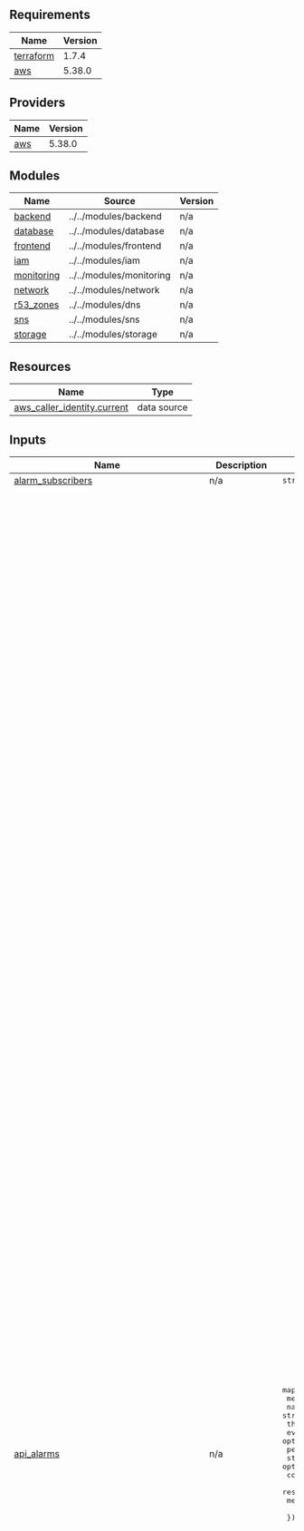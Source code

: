 ## Requirements

| Name | Version |
|------|---------|
| <a name="requirement_terraform"></a> [terraform](#requirement\_terraform) | 1.7.4 |
| <a name="requirement_aws"></a> [aws](#requirement\_aws) | 5.38.0 |

## Providers

| Name | Version |
|------|---------|
| <a name="provider_aws"></a> [aws](#provider\_aws) | 5.38.0 |

## Modules

| Name | Source | Version |
|------|--------|---------|
| <a name="module_backend"></a> [backend](#module\_backend) | ../../modules/backend | n/a |
| <a name="module_database"></a> [database](#module\_database) | ../../modules/database | n/a |
| <a name="module_frontend"></a> [frontend](#module\_frontend) | ../../modules/frontend | n/a |
| <a name="module_iam"></a> [iam](#module\_iam) | ../../modules/iam | n/a |
| <a name="module_monitoring"></a> [monitoring](#module\_monitoring) | ../../modules/monitoring | n/a |
| <a name="module_network"></a> [network](#module\_network) | ../../modules/network | n/a |
| <a name="module_r53_zones"></a> [r53\_zones](#module\_r53\_zones) | ../../modules/dns | n/a |
| <a name="module_sns"></a> [sns](#module\_sns) | ../../modules/sns | n/a |
| <a name="module_storage"></a> [storage](#module\_storage) | ../../modules/storage | n/a |

## Resources

| Name | Type |
|------|------|
| [aws_caller_identity.current](https://registry.terraform.io/providers/hashicorp/aws/5.38.0/docs/data-sources/caller_identity) | data source |

## Inputs

| Name | Description | Type | Default | Required |
|------|-------------|------|---------|:--------:|
| <a name="input_alarm_subscribers"></a> [alarm\_subscribers](#input\_alarm\_subscribers) | n/a | `string` | `"alarm-subscribers"` | no |
| <a name="input_api_alarms"></a> [api\_alarms](#input\_api\_alarms) | n/a | <pre>map(object({<br>    metric_name         = string<br>    namespace           = string<br>    threshold           = optional(number)<br>    evaluation_periods  = optional(number)<br>    period              = optional(number)<br>    statistic           = optional(string)<br>    comparison_operator = optional(string)<br>    resource_name       = string<br>    method              = string<br><br>  }))</pre> | <pre>{<br>  "acs-5xx-error": {<br>    "comparison_operator": "GreaterThanOrEqualToThreshold",<br>    "evaluation_periods": 2,<br>    "method": "POST",<br>    "metric_name": "5XXError",<br>    "namespace": "AWS/ApiGateway",<br>    "period": 300,<br>    "resource_name": "/saml/acs",<br>    "statistic": "Sum",<br>    "threshold": 1<br>  },<br>  "acs-latency-alarm": {<br>    "comparison_operator": "GreaterThanOrEqualToThreshold",<br>    "evaluation_periods": 2,<br>    "method": "POST",<br>    "metric_name": "Latency",<br>    "namespace": "AWS/ApiGateway",<br>    "period": 300,<br>    "resource_name": "/saml/acs",<br>    "statistic": "Average",<br>    "threshold": 1000<br>  },<br>  "assertion-5xx-error": {<br>    "comparison_operator": "GreaterThanOrEqualToThreshold",<br>    "evaluation_periods": 2,<br>    "method": "GET",<br>    "metric_name": "5XXError",<br>    "namespace": "AWS/ApiGateway",<br>    "period": 300,<br>    "resource_name": "/saml/assertion",<br>    "statistic": "Sum",<br>    "threshold": 1<br>  },<br>  "assertion-latency-alarm": {<br>    "comparison_operator": "GreaterThanOrEqualToThreshold",<br>    "evaluation_periods": 2,<br>    "method": "GET",<br>    "metric_name": "Latency",<br>    "namespace": "AWS/ApiGateway",<br>    "period": 300,<br>    "resource_name": "/saml/assertion",<br>    "statistic": "Average",<br>    "threshold": 1000<br>  },<br>  "login-5xx-error": {<br>    "comparison_operator": "GreaterThanOrEqualToThreshold",<br>    "evaluation_periods": 2,<br>    "method": "GET",<br>    "metric_name": "5XXError",<br>    "namespace": "AWS/ApiGateway",<br>    "period": 300,<br>    "resource_name": "/login",<br>    "statistic": "Sum",<br>    "threshold": 1<br>  },<br>  "login-latency-alarm": {<br>    "comparison_operator": "GreaterThanOrEqualToThreshold",<br>    "evaluation_periods": 2,<br>    "method": "GET",<br>    "metric_name": "Latency",<br>    "namespace": "AWS/ApiGateway",<br>    "period": 300,<br>    "resource_name": "/login",<br>    "statistic": "Average",<br>    "threshold": 1000<br>  },<br>  "oidc-authorize-5xx-error": {<br>    "comparison_operator": "GreaterThanOrEqualToThreshold",<br>    "evaluation_periods": 2,<br>    "method": "GET",<br>    "metric_name": "5XXError",<br>    "namespace": "AWS/ApiGateway",<br>    "period": 300,<br>    "resource_name": "/oidc/authorize",<br>    "statistic": "Sum",<br>    "threshold": 1<br>  },<br>  "oidc-authorize-latency-alarm": {<br>    "comparison_operator": "GreaterThanOrEqualToThreshold",<br>    "evaluation_periods": 2,<br>    "method": "GET",<br>    "metric_name": "Latency",<br>    "namespace": "AWS/ApiGateway",<br>    "period": 300,<br>    "resource_name": "/oidc/authorize",<br>    "statistic": "Average",<br>    "threshold": 1000<br>  },<br>  "oidc-keys-5xx-error": {<br>    "comparison_operator": "GreaterThanOrEqualToThreshold",<br>    "evaluation_periods": 2,<br>    "method": "GET",<br>    "metric_name": "5XXError",<br>    "namespace": "AWS/ApiGateway",<br>    "period": 300,<br>    "resource_name": "/oidc/keys",<br>    "statistic": "Sum",<br>    "threshold": 1<br>  },<br>  "oidc-keys-latency-alarm": {<br>    "comparison_operator": "GreaterThanOrEqualToThreshold",<br>    "evaluation_periods": 2,<br>    "method": "GET",<br>    "metric_name": "Latency",<br>    "namespace": "AWS/ApiGateway",<br>    "period": 300,<br>    "resource_name": "/oidc/keys",<br>    "statistic": "Average",<br>    "threshold": 1000<br>  },<br>  "oidc-register-5xx-error": {<br>    "comparison_operator": "GreaterThanOrEqualToThreshold",<br>    "evaluation_periods": 2,<br>    "method": "POST",<br>    "metric_name": "5XXError",<br>    "namespace": "AWS/ApiGateway",<br>    "period": 300,<br>    "resource_name": "/oidc/register",<br>    "statistic": "Sum",<br>    "threshold": 1<br>  },<br>  "oidc-register-latency-alarm": {<br>    "comparison_operator": "GreaterThanOrEqualToThreshold",<br>    "evaluation_periods": 2,<br>    "method": "POST",<br>    "metric_name": "Latency",<br>    "namespace": "AWS/ApiGateway",<br>    "period": 300,<br>    "resource_name": "/oidc/register",<br>    "statistic": "Average",<br>    "threshold": 1000<br>  },<br>  "oidc-token-5xx-error": {<br>    "comparison_operator": "GreaterThanOrEqualToThreshold",<br>    "evaluation_periods": 2,<br>    "method": "POST",<br>    "metric_name": "5XXError",<br>    "namespace": "AWS/ApiGateway",<br>    "period": 300,<br>    "resource_name": "/oidc/token",<br>    "statistic": "Sum",<br>    "threshold": 1<br>  },<br>  "oidc-token-latency-alarm": {<br>    "comparison_operator": "GreaterThanOrEqualToThreshold",<br>    "evaluation_periods": 2,<br>    "method": "POST",<br>    "metric_name": "Latency",<br>    "namespace": "AWS/ApiGateway",<br>    "period": 300,<br>    "resource_name": "/oidc/token",<br>    "statistic": "Average",<br>    "threshold": 1000<br>  }<br>}</pre> | no |
| <a name="input_api_cache_cluster_enabled"></a> [api\_cache\_cluster\_enabled](#input\_api\_cache\_cluster\_enabled) | Enable cache cluster is enabled for the stage. | `bool` | `true` | no |
| <a name="input_api_cache_cluster_size"></a> [api\_cache\_cluster\_size](#input\_api\_cache\_cluster\_size) | Size of the cache cluster for the stage, if enabled. | `number` | `0.5` | no |
| <a name="input_api_method_settings"></a> [api\_method\_settings](#input\_api\_method\_settings) | List of Api Gateway method settings. | <pre>list(object({<br>    method_path                             = string<br>    metrics_enabled                         = optional(bool, false)<br>    logging_level                           = optional(string, "OFF")<br>    data_trace_enabled                      = optional(bool, false)<br>    throttling_rate_limit                   = optional(number, -1)<br>    throttling_burst_limit                  = optional(number, -1)<br>    caching_enabled                         = optional(bool, false)<br>    cache_ttl_in_seconds                    = optional(number, 0)<br>    cache_data_encrypted                    = optional(bool, false)<br>    require_authorization_for_cache_control = optional(bool, false)<br>    cache_key_parameters                    = optional(list(string), [])<br>  }))</pre> | <pre>[<br>  {<br>    "cache_ttl_in_seconds": 3600,<br>    "caching_enabled": true,<br>    "method_path": "saml/{id_type}/metadata/GET",<br>    "metrics_enabled": true<br>  },<br>  {<br>    "cache_ttl_in_seconds": 3600,<br>    "caching_enabled": true,<br>    "method_path": "static/{proxy+}/GET"<br>  },<br>  {<br>    "cache_ttl_in_seconds": 3600,<br>    "caching_enabled": true,<br>    "method_path": "assets/{proxy}/GET"<br>  },<br>  {<br>    "cache_ttl_in_seconds": 3600,<br>    "caching_enabled": true,<br>    "method_path": "login/GET"<br>  },<br>  {<br>    "cache_ttl_in_seconds": 3600,<br>    "caching_enabled": true,<br>    "method_path": "login/error/GET"<br>  },<br>  {<br>    "cache_ttl_in_seconds": 3600,<br>    "caching_enabled": true,<br>    "method_path": "idps/GET"<br>  }<br>]</pre> | no |
| <a name="input_app_name"></a> [app\_name](#input\_app\_name) | App name. | `string` | `"oneid"` | no |
| <a name="input_assertion_bucket"></a> [assertion\_bucket](#input\_assertion\_bucket) | Assertion storage configurations. | <pre>object({<br>    mfa_delete               = bool<br>    glacier_transaction_days = number<br>    expiration_days          = number<br>  })</pre> | <pre>{<br>  "expiration_days": 100,<br>  "glacier_transaction_days": 90,<br>  "mfa_delete": false<br>}</pre> | no |
| <a name="input_assertions_crawler_schedule"></a> [assertions\_crawler\_schedule](#input\_assertions\_crawler\_schedule) | A cron expression used to specify the schedule | `string` | `"cron(00 08 ? * MON *)"` | no |
| <a name="input_aws_region"></a> [aws\_region](#input\_aws\_region) | AWS region to create resources. Default Milan | `string` | `"eu-south-1"` | no |
| <a name="input_aws_region_short"></a> [aws\_region\_short](#input\_aws\_region\_short) | AWS region short format. | `string` | `"es-1"` | no |
| <a name="input_cie_entity_id"></a> [cie\_entity\_id](#input\_cie\_entity\_id) | n/a | `string` | `"https://collaudo.idserver.servizicie.interno.gov.it/idp/profile/SAML2/POST/SSO"` | no |
| <a name="input_client_registrations_table"></a> [client\_registrations\_table](#input\_client\_registrations\_table) | Client configurations table. | <pre>object({<br>    point_in_time_recovery_enabled = optional(bool, false)<br>  })</pre> | <pre>{<br>  "point_in_time_recovery_enabled": true<br>}</pre> | no |
| <a name="input_dlq_alarms"></a> [dlq\_alarms](#input\_dlq\_alarms) | n/a | <pre>object({<br>    metric_name         = string<br>    namespace           = string<br>    threshold           = optional(number)<br>    evaluation_periods  = optional(number)<br>    period              = optional(number)<br>    statistic           = optional(string)<br>    comparison_operator = optional(string)<br>    sns_topic_alarm_arn = optional(list(string))<br>  })</pre> | <pre>{<br>  "comparison_operator": "GreaterThanThreshold",<br>  "evaluation_periods": 1,<br>  "metric_name": "ApproximateNumberOfMessagesVisible",<br>  "namespace": "AWS/SQS",<br>  "period": 300,<br>  "statistic": "Sum",<br>  "threshold": 0<br>}</pre> | no |
| <a name="input_dlq_assertion_setting"></a> [dlq\_assertion\_setting](#input\_dlq\_assertion\_setting) | n/a | <pre>object({<br>    maximum_retry_attempts        = number<br>    maximum_record_age_in_seconds = number<br>  })</pre> | <pre>{<br>  "maximum_record_age_in_seconds": 259200,<br>  "maximum_retry_attempts": 3<br>}</pre> | no |
| <a name="input_dns_record_ttl"></a> [dns\_record\_ttl](#input\_dns\_record\_ttl) | Dns record ttl (in sec) | `number` | `3600` | no |
| <a name="input_ecs_alarms"></a> [ecs\_alarms](#input\_ecs\_alarms) | n/a | <pre>map(object({<br>    metric_name         = string<br>    namespace           = string<br>    threshold           = optional(number)<br>    evaluation_periods  = optional(number)<br>    period              = optional(number)<br>    statistic           = optional(string)<br>    comparison_operator = optional(string)<br>  }))</pre> | <pre>{<br>  "ecs-cpu-utilization": {<br>    "comparison_operator": "GreaterThanOrEqualToThreshold",<br>    "evaluation_periods": 1,<br>    "metric_name": "CPUUtilization",<br>    "namespace": "AWS/ECS",<br>    "period": 300,<br>    "statistic": "Average"<br>  },<br>  "ecs-memory-utilization": {<br>    "comparison_operator": "GreaterThanOrEqualToThreshold",<br>    "evaluation_periods": 1,<br>    "metric_name": "MemoryUtilization",<br>    "namespace": "AWS/ECS",<br>    "period": 300,<br>    "statistic": "Average"<br>  }<br>}</pre> | no |
| <a name="input_ecs_as_threshold"></a> [ecs\_as\_threshold](#input\_ecs\_as\_threshold) | n/a | `number` | `80` | no |
| <a name="input_ecs_enable_container_insights"></a> [ecs\_enable\_container\_insights](#input\_ecs\_enable\_container\_insights) | Enable ecs cluster container inight. | `bool` | `true` | no |
| <a name="input_ecs_oneid_core"></a> [ecs\_oneid\_core](#input\_ecs\_oneid\_core) | Oneidentity core backend configurations. | <pre>object({<br>    image_version    = string<br>    cpu              = number<br>    memory           = number<br>    container_cpu    = number<br>    container_memory = number<br>    autoscaling = object({<br>      enable        = bool<br>      desired_count = number<br>      min_capacity  = number<br>      max_capacity  = number<br>    })<br>    logs_retention_days   = number<br>    app_spid_test_enabled = optional(bool, false)<br>  })</pre> | <pre>{<br>  "app_spid_test_enabled": false,<br>  "autoscaling": {<br>    "desired_count": 3,<br>    "enable": true,<br>    "max_capacity": 6,<br>    "min_capacity": 1<br>  },<br>  "container_cpu": 512,<br>  "container_memory": 1024,<br>  "cpu": 512,<br>  "image_version": "704ff88e778fa32a82d2edc4881cdee3b37eb552",<br>  "logs_retention_days": 30,<br>  "memory": 1024<br>}</pre> | no |
| <a name="input_enable_nat_gateway"></a> [enable\_nat\_gateway](#input\_enable\_nat\_gateway) | Create nat gateway(s) | `bool` | `false` | no |
| <a name="input_env_short"></a> [env\_short](#input\_env\_short) | Environment short. | `string` | `"u"` | no |
| <a name="input_idp_metadata_table"></a> [idp\_metadata\_table](#input\_idp\_metadata\_table) | IDP Metadata configurations table. | <pre>object({<br>    point_in_time_recovery_enabled = optional(bool, false)<br>  })</pre> | <pre>{<br>  "point_in_time_recovery_enabled": false<br>}</pre> | no |
| <a name="input_is_gh_sns_arn"></a> [is\_gh\_sns\_arn](#input\_is\_gh\_sns\_arn) | n/a | `string` | `null` | no |
| <a name="input_lambda_alarms"></a> [lambda\_alarms](#input\_lambda\_alarms) | n/a | <pre>map(object({<br>    metric_name         = optional(string, "Errors")<br>    namespace           = optional(string, "AWS/Lambda")<br>    threshold           = optional(number, 1)<br>    evaluation_periods  = optional(number, 1)<br>    period              = optional(number, 300)<br>    statistic           = optional(string, "Sum")<br>    comparison_operator = optional(string, "GreaterThanOrEqualToThreshold")<br>    treat_missing_data  = optional(string, "notBreaching")<br>  }))</pre> | <pre>{<br>  "oneid-es-1-u-assertion": {},<br>  "oneid-es-1-u-client-registration": {},<br>  "oneid-es-1-u-metadata": {},<br>  "oneid-es-1-u-update-idp-metadata": {}<br>}</pre> | no |
| <a name="input_lambda_cloudwatch_logs_retention_in_days"></a> [lambda\_cloudwatch\_logs\_retention\_in\_days](#input\_lambda\_cloudwatch\_logs\_retention\_in\_days) | Cloudwatch log group retention days. | `number` | `14` | no |
| <a name="input_number_of_images_to_keep"></a> [number\_of\_images\_to\_keep](#input\_number\_of\_images\_to\_keep) | Number of images to keeps in ECR. | `number` | `5` | no |
| <a name="input_r53_dns_zone"></a> [r53\_dns\_zone](#input\_r53\_dns\_zone) | # R53 DNS zone ## | <pre>object({<br>    name    = string<br>    comment = string<br>  })</pre> | <pre>{<br>  "comment": "Oneidentity uat hosted zone.",<br>  "name": "uat.oneid.pagopa.it"<br>}</pre> | no |
| <a name="input_repository_image_tag_mutability"></a> [repository\_image\_tag\_mutability](#input\_repository\_image\_tag\_mutability) | The tag mutability setting for the repository. Must be one of: MUTABLE or IMMUTABLE. Defaults to IMMUTABLE | `string` | `"MUTABLE"` | no |
| <a name="input_rest_api_throttle_settings"></a> [rest\_api\_throttle\_settings](#input\_rest\_api\_throttle\_settings) | Rest api throttle settings. | <pre>object({<br>    burst_limit = number<br>    rate_limit  = number<br>  })</pre> | <pre>{<br>  "burst_limit": 400,<br>  "rate_limit": 200<br>}</pre> | no |
| <a name="input_sessions_table"></a> [sessions\_table](#input\_sessions\_table) | Saml responses table configurations. | <pre>object({<br>    ttl_enabled                    = bool<br>    point_in_time_recovery_enabled = bool<br>    stream_enabled                 = bool<br>    stream_view_type               = string<br>  })</pre> | <pre>{<br>  "point_in_time_recovery_enabled": false,<br>  "stream_enabled": true,<br>  "stream_view_type": "NEW_IMAGE",<br>  "ttl_enabled": true<br>}</pre> | no |
| <a name="input_single_nat_gateway"></a> [single\_nat\_gateway](#input\_single\_nat\_gateway) | Create a single nat gateway to spare money. | `bool` | `true` | no |
| <a name="input_ssm_cert_key"></a> [ssm\_cert\_key](#input\_ssm\_cert\_key) | n/a | <pre>object({<br>    cert_pem = optional(string)<br>    key_pem  = optional(string)<br>  })</pre> | <pre>{<br>  "cert_pem": "cert.pem",<br>  "key_pem": "key.pem"<br>}</pre> | no |
| <a name="input_tags"></a> [tags](#input\_tags) | n/a | `map(any)` | <pre>{<br>  "CostCenter": "tier0",<br>  "CreatedBy": "Terraform",<br>  "Environment": "Uat",<br>  "Owner": "Oneidentity",<br>  "Source": "https://github.com/pagopa/oneidentity"<br>}</pre> | no |
| <a name="input_vpc_cidr"></a> [vpc\_cidr](#input\_vpc\_cidr) | VPC address space | `string` | `"10.0.0.0/17"` | no |
| <a name="input_vpc_internal_subnets_cidr"></a> [vpc\_internal\_subnets\_cidr](#input\_vpc\_internal\_subnets\_cidr) | Internal subnets address spaces. | `list(string)` | <pre>[<br>  "10.0.32.0/20",<br>  "10.0.16.0/20",<br>  "10.0.0.0/20"<br>]</pre> | no |
| <a name="input_vpc_private_subnets_cidr"></a> [vpc\_private\_subnets\_cidr](#input\_vpc\_private\_subnets\_cidr) | Private subnets address spaces. | `list(string)` | <pre>[<br>  "10.0.80.0/20",<br>  "10.0.64.0/20",<br>  "10.0.48.0/20"<br>]</pre> | no |
| <a name="input_vpc_public_subnets_cidr"></a> [vpc\_public\_subnets\_cidr](#input\_vpc\_public\_subnets\_cidr) | Public subnets address spaces. | `list(string)` | <pre>[<br>  "10.0.120.0/21",<br>  "10.0.112.0/21",<br>  "10.0.104.0/21"<br>]</pre> | no |
| <a name="input_xray_tracing_enabled"></a> [xray\_tracing\_enabled](#input\_xray\_tracing\_enabled) | Whether active tracing with X-ray is enabled. | `bool` | `true` | no |

## Outputs

| Name | Description |
|------|-------------|
| <a name="output_acm_certificate_validation_domains"></a> [acm\_certificate\_validation\_domains](#output\_acm\_certificate\_validation\_domains) | # ACM |
| <a name="output_assertions_bucket_arn"></a> [assertions\_bucket\_arn](#output\_assertions\_bucket\_arn) | n/a |
| <a name="output_assertions_bucket_name"></a> [assertions\_bucket\_name](#output\_assertions\_bucket\_name) | Storage |
| <a name="output_assets_bucket_name"></a> [assets\_bucket\_name](#output\_assets\_bucket\_name) | n/a |
| <a name="output_deploy_assets_role"></a> [deploy\_assets\_role](#output\_deploy\_assets\_role) | n/a |
| <a name="output_dns_zone_name_servers"></a> [dns\_zone\_name\_servers](#output\_dns\_zone\_name\_servers) | # DNS ## |
| <a name="output_ecr_endpoints"></a> [ecr\_endpoints](#output\_ecr\_endpoints) | n/a |
| <a name="output_ecs_cluster_name"></a> [ecs\_cluster\_name](#output\_ecs\_cluster\_name) | # ECS ## |
| <a name="output_ecs_deploy_iam_role_arn"></a> [ecs\_deploy\_iam\_role\_arn](#output\_ecs\_deploy\_iam\_role\_arn) | n/a |
| <a name="output_rest_api_invoke_url"></a> [rest\_api\_invoke\_url](#output\_rest\_api\_invoke\_url) | n/a |
| <a name="output_table_client_registrations_name"></a> [table\_client\_registrations\_name](#output\_table\_client\_registrations\_name) | n/a |
| <a name="output_table_saml_responses_name"></a> [table\_saml\_responses\_name](#output\_table\_saml\_responses\_name) | Database |

<!-- BEGIN_TF_DOCS -->
## Requirements

| Name | Version |
|------|---------|
| <a name="requirement_terraform"></a> [terraform](#requirement\_terraform) | 1.7.4 |
| <a name="requirement_aws"></a> [aws](#requirement\_aws) | 5.74.0 |

## Providers

| Name | Version |
|------|---------|
| <a name="provider_aws"></a> [aws](#provider\_aws) | 5.74.0 |
| <a name="provider_http"></a> [http](#provider\_http) | 3.4.5 |

## Modules

| Name | Source | Version |
|------|--------|---------|
| <a name="module_backend"></a> [backend](#module\_backend) | ../../modules/backend | n/a |
| <a name="module_database"></a> [database](#module\_database) | ../../modules/database | n/a |
| <a name="module_frontend"></a> [frontend](#module\_frontend) | ../../modules/frontend | n/a |
| <a name="module_iam"></a> [iam](#module\_iam) | ../../modules/iam | n/a |
| <a name="module_monitoring"></a> [monitoring](#module\_monitoring) | ../../modules/monitoring | n/a |
| <a name="module_network"></a> [network](#module\_network) | ../../modules/network | n/a |
| <a name="module_r53_zones"></a> [r53\_zones](#module\_r53\_zones) | ../../modules/dns | n/a |
| <a name="module_sns"></a> [sns](#module\_sns) | ../../modules/sns | n/a |
| <a name="module_storage"></a> [storage](#module\_storage) | ../../modules/storage | n/a |

## Resources

| Name | Type |
|------|------|
| [aws_caller_identity.current](https://registry.terraform.io/providers/hashicorp/aws/5.74.0/docs/data-sources/caller_identity) | data source |
| [http_http.clients_api](https://registry.terraform.io/providers/hashicorp/http/latest/docs/data-sources/http) | data source |
| [http_http.idps_api](https://registry.terraform.io/providers/hashicorp/http/latest/docs/data-sources/http) | data source |

## Inputs

| Name | Description | Type | Default | Required |
|------|-------------|------|---------|:--------:|
| <a name="input_alarm_subscribers"></a> [alarm\_subscribers](#input\_alarm\_subscribers) | n/a | `string` | `"alarm-subscribers"` | no |
| <a name="input_api_alarms"></a> [api\_alarms](#input\_api\_alarms) | n/a | <pre>map(object({<br>    metric_name         = string<br>    namespace           = string<br>    threshold           = optional(number)<br>    evaluation_periods  = optional(number)<br>    period              = optional(number)<br>    statistic           = optional(string)<br>    comparison_operator = optional(string)<br>    resource_name       = string<br>    method              = string<br><br>  }))</pre> | <pre>{<br>  "acs-5xx-error": {<br>    "comparison_operator": "GreaterThanOrEqualToThreshold",<br>    "evaluation_periods": 2,<br>    "method": "POST",<br>    "metric_name": "5XXError",<br>    "namespace": "AWS/ApiGateway",<br>    "period": 300,<br>    "resource_name": "/saml/acs",<br>    "statistic": "Sum",<br>    "threshold": 1<br>  },<br>  "acs-latency-alarm": {<br>    "comparison_operator": "GreaterThanOrEqualToThreshold",<br>    "evaluation_periods": 2,<br>    "method": "POST",<br>    "metric_name": "Latency",<br>    "namespace": "AWS/ApiGateway",<br>    "period": 300,<br>    "resource_name": "/saml/acs",<br>    "statistic": "Average",<br>    "threshold": 2000<br>  },<br>  "assertion-5xx-error": {<br>    "comparison_operator": "GreaterThanOrEqualToThreshold",<br>    "evaluation_periods": 2,<br>    "method": "GET",<br>    "metric_name": "5XXError",<br>    "namespace": "AWS/ApiGateway",<br>    "period": 300,<br>    "resource_name": "/saml/assertion",<br>    "statistic": "Sum",<br>    "threshold": 1<br>  },<br>  "assertion-latency-alarm": {<br>    "comparison_operator": "GreaterThanOrEqualToThreshold",<br>    "evaluation_periods": 2,<br>    "method": "GET",<br>    "metric_name": "Latency",<br>    "namespace": "AWS/ApiGateway",<br>    "period": 300,<br>    "resource_name": "/saml/assertion",<br>    "statistic": "Average",<br>    "threshold": 2000<br>  },<br>  "login-5xx-error": {<br>    "comparison_operator": "GreaterThanOrEqualToThreshold",<br>    "evaluation_periods": 2,<br>    "method": "GET",<br>    "metric_name": "5XXError",<br>    "namespace": "AWS/ApiGateway",<br>    "period": 300,<br>    "resource_name": "/login",<br>    "statistic": "Sum",<br>    "threshold": 1<br>  },<br>  "login-latency-alarm": {<br>    "comparison_operator": "GreaterThanOrEqualToThreshold",<br>    "evaluation_periods": 2,<br>    "method": "GET",<br>    "metric_name": "Latency",<br>    "namespace": "AWS/ApiGateway",<br>    "period": 300,<br>    "resource_name": "/login",<br>    "statistic": "Average",<br>    "threshold": 2000<br>  },<br>  "oidc-authorize-5xx-error": {<br>    "comparison_operator": "GreaterThanOrEqualToThreshold",<br>    "evaluation_periods": 2,<br>    "method": "GET",<br>    "metric_name": "5XXError",<br>    "namespace": "AWS/ApiGateway",<br>    "period": 300,<br>    "resource_name": "/oidc/authorize",<br>    "statistic": "Sum",<br>    "threshold": 1<br>  },<br>  "oidc-authorize-latency-alarm": {<br>    "comparison_operator": "GreaterThanOrEqualToThreshold",<br>    "evaluation_periods": 2,<br>    "method": "GET",<br>    "metric_name": "Latency",<br>    "namespace": "AWS/ApiGateway",<br>    "period": 300,<br>    "resource_name": "/oidc/authorize",<br>    "statistic": "Average",<br>    "threshold": 2000<br>  },<br>  "oidc-keys-5xx-error": {<br>    "comparison_operator": "GreaterThanOrEqualToThreshold",<br>    "evaluation_periods": 2,<br>    "method": "GET",<br>    "metric_name": "5XXError",<br>    "namespace": "AWS/ApiGateway",<br>    "period": 300,<br>    "resource_name": "/oidc/keys",<br>    "statistic": "Sum",<br>    "threshold": 1<br>  },<br>  "oidc-keys-latency-alarm": {<br>    "comparison_operator": "GreaterThanOrEqualToThreshold",<br>    "evaluation_periods": 2,<br>    "method": "GET",<br>    "metric_name": "Latency",<br>    "namespace": "AWS/ApiGateway",<br>    "period": 300,<br>    "resource_name": "/oidc/keys",<br>    "statistic": "Average",<br>    "threshold": 2000<br>  },<br>  "oidc-register-5xx-error": {<br>    "comparison_operator": "GreaterThanOrEqualToThreshold",<br>    "evaluation_periods": 2,<br>    "method": "POST",<br>    "metric_name": "5XXError",<br>    "namespace": "AWS/ApiGateway",<br>    "period": 300,<br>    "resource_name": "/oidc/register",<br>    "statistic": "Sum",<br>    "threshold": 1<br>  },<br>  "oidc-register-latency-alarm": {<br>    "comparison_operator": "GreaterThanOrEqualToThreshold",<br>    "evaluation_periods": 2,<br>    "method": "POST",<br>    "metric_name": "Latency",<br>    "namespace": "AWS/ApiGateway",<br>    "period": 300,<br>    "resource_name": "/oidc/register",<br>    "statistic": "Average",<br>    "threshold": 2000<br>  },<br>  "oidc-token-5xx-error": {<br>    "comparison_operator": "GreaterThanOrEqualToThreshold",<br>    "evaluation_periods": 2,<br>    "method": "POST",<br>    "metric_name": "5XXError",<br>    "namespace": "AWS/ApiGateway",<br>    "period": 300,<br>    "resource_name": "/oidc/token",<br>    "statistic": "Sum",<br>    "threshold": 1<br>  },<br>  "oidc-token-latency-alarm": {<br>    "comparison_operator": "GreaterThanOrEqualToThreshold",<br>    "evaluation_periods": 2,<br>    "method": "POST",<br>    "metric_name": "Latency",<br>    "namespace": "AWS/ApiGateway",<br>    "period": 300,<br>    "resource_name": "/oidc/token",<br>    "statistic": "Average",<br>    "threshold": 2000<br>  }<br>}</pre> | no |
| <a name="input_api_cache_cluster_enabled"></a> [api\_cache\_cluster\_enabled](#input\_api\_cache\_cluster\_enabled) | Enable cache cluster is enabled for the stage. | `bool` | `true` | no |
| <a name="input_api_cache_cluster_size"></a> [api\_cache\_cluster\_size](#input\_api\_cache\_cluster\_size) | Size of the cache cluster for the stage, if enabled. | `number` | `0.5` | no |
| <a name="input_api_method_settings"></a> [api\_method\_settings](#input\_api\_method\_settings) | List of Api Gateway method settings. | <pre>list(object({<br>    method_path                             = string<br>    metrics_enabled                         = optional(bool, false)<br>    logging_level                           = optional(string, "OFF")<br>    data_trace_enabled                      = optional(bool, false)<br>    throttling_rate_limit                   = optional(number, -1)<br>    throttling_burst_limit                  = optional(number, -1)<br>    caching_enabled                         = optional(bool, false)<br>    cache_ttl_in_seconds                    = optional(number, 0)<br>    cache_data_encrypted                    = optional(bool, false)<br>    require_authorization_for_cache_control = optional(bool, false)<br>    cache_key_parameters                    = optional(list(string), [])<br>  }))</pre> | <pre>[<br>  {<br>    "caching_enabled": false,<br>    "logging_level": "ERROR",<br>    "method_path": "*/*",<br>    "metrics_enabled": true<br>  },<br>  {<br>    "cache_ttl_in_seconds": 3600,<br>    "caching_enabled": true,<br>    "logging_level": "ERROR",<br>    "method_path": "saml/{id_type}/metadata/GET",<br>    "metrics_enabled": true<br>  },<br>  {<br>    "cache_ttl_in_seconds": 3600,<br>    "caching_enabled": true,<br>    "logging_level": "ERROR",<br>    "method_path": "static/{proxy+}/GET"<br>  },<br>  {<br>    "cache_ttl_in_seconds": 3600,<br>    "caching_enabled": true,<br>    "logging_level": "ERROR",<br>    "method_path": "assets/{proxy+}/GET"<br>  },<br>  {<br>    "cache_ttl_in_seconds": 3600,<br>    "caching_enabled": true,<br>    "logging_level": "ERROR",<br>    "method_path": "login/GET"<br>  },<br>  {<br>    "cache_ttl_in_seconds": 3600,<br>    "caching_enabled": true,<br>    "logging_level": "ERROR",<br>    "method_path": "login/error/GET"<br>  },<br>  {<br>    "cache_ttl_in_seconds": 3600,<br>    "caching_enabled": true,<br>    "logging_level": "ERROR",<br>    "method_path": "idps/GET"<br>  },<br>  {<br>    "cache_ttl_in_seconds": 3600,<br>    "caching_enabled": true,<br>    "logging_level": "ERROR",<br>    "method_path": ".well-known/openid-configuration/GET"<br>  }<br>]</pre> | no |
| <a name="input_app_cloudwatch_custom_metric_namespace"></a> [app\_cloudwatch\_custom\_metric\_namespace](#input\_app\_cloudwatch\_custom\_metric\_namespace) | Custom metric namespace for cloudwatch | `string` | `"ApplicationMetrics"` | no |
| <a name="input_app_log_level"></a> [app\_log\_level](#input\_app\_log\_level) | Log level of application | `string` | `"DEBUG"` | no |
| <a name="input_app_name"></a> [app\_name](#input\_app\_name) | App name. | `string` | `"oneid"` | no |
| <a name="input_assertion_bucket"></a> [assertion\_bucket](#input\_assertion\_bucket) | Assertion storage configurations. | <pre>object({<br>    mfa_delete               = bool<br>    glacier_transaction_days = number<br>    expiration_days          = number<br>  })</pre> | <pre>{<br>  "expiration_days": 100,<br>  "glacier_transaction_days": 90,<br>  "mfa_delete": false<br>}</pre> | no |
| <a name="input_assertions_crawler_schedule"></a> [assertions\_crawler\_schedule](#input\_assertions\_crawler\_schedule) | A cron expression used to specify the schedule | `string` | `"cron(00 08 ? * MON *)"` | no |
| <a name="input_aws_region"></a> [aws\_region](#input\_aws\_region) | AWS region to create resources. Default Milan | `string` | `"eu-south-1"` | no |
| <a name="input_aws_region_short"></a> [aws\_region\_short](#input\_aws\_region\_short) | AWS region short format. | `string` | `"es-1"` | no |
| <a name="input_cie_entity_id"></a> [cie\_entity\_id](#input\_cie\_entity\_id) | n/a | `string` | `"https://collaudo.idserver.servizicie.interno.gov.it/idp/profile/SAML2/POST/SSO"` | no |
| <a name="input_client_registrations_table"></a> [client\_registrations\_table](#input\_client\_registrations\_table) | Client configurations table. | <pre>object({<br>    point_in_time_recovery_enabled = optional(bool, false)<br>  })</pre> | <pre>{<br>  "point_in_time_recovery_enabled": true<br>}</pre> | no |
| <a name="input_client_status_history_table"></a> [client\_status\_history\_table](#input\_client\_status\_history\_table) | Client Status History configurations table. | <pre>object({<br>    point_in_time_recovery_enabled = optional(bool, false)<br>  })</pre> | <pre>{<br>  "point_in_time_recovery_enabled": false<br>}</pre> | no |
| <a name="input_dlq_alarms"></a> [dlq\_alarms](#input\_dlq\_alarms) | n/a | <pre>object({<br>    metric_name         = string<br>    namespace           = string<br>    threshold           = optional(number)<br>    evaluation_periods  = optional(number)<br>    period              = optional(number)<br>    statistic           = optional(string)<br>    comparison_operator = optional(string)<br>    sns_topic_alarm_arn = optional(list(string))<br>  })</pre> | <pre>{<br>  "comparison_operator": "GreaterThanThreshold",<br>  "evaluation_periods": 1,<br>  "metric_name": "ApproximateNumberOfMessagesVisible",<br>  "namespace": "AWS/SQS",<br>  "period": 300,<br>  "statistic": "Sum",<br>  "threshold": 0<br>}</pre> | no |
| <a name="input_dlq_assertion_setting"></a> [dlq\_assertion\_setting](#input\_dlq\_assertion\_setting) | n/a | <pre>object({<br>    maximum_retry_attempts        = number<br>    maximum_record_age_in_seconds = number<br>  })</pre> | <pre>{<br>  "maximum_record_age_in_seconds": 259200,<br>  "maximum_retry_attempts": 3<br>}</pre> | no |
| <a name="input_dns_record_ttl"></a> [dns\_record\_ttl](#input\_dns\_record\_ttl) | Dns record ttl (in sec) | `number` | `3600` | no |
| <a name="input_ecs_alarms"></a> [ecs\_alarms](#input\_ecs\_alarms) | n/a | <pre>map(object({<br>    metric_name         = string<br>    namespace           = string<br>    threshold           = optional(number)<br>    evaluation_periods  = optional(number)<br>    period              = optional(number)<br>    statistic           = optional(string)<br>    comparison_operator = optional(string)<br>    scaling_policy      = optional(string, null)<br>  }))</pre> | <pre>{<br>  "cpu_high": {<br>    "comparison_operator": "GreaterThanOrEqualToThreshold",<br>    "evaluation_periods": 1,<br>    "metric_name": "CPUUtilization",<br>    "namespace": "AWS/ECS",<br>    "period": 60,<br>    "scaling_policy": "cpu_high",<br>    "statistic": "Average",<br>    "threshold": 50<br>  },<br>  "cpu_low": {<br>    "comparison_operator": "LessThanOrEqualToThreshold",<br>    "evaluation_periods": 1,<br>    "metric_name": "CPUUtilization",<br>    "namespace": "AWS/ECS",<br>    "period": 900,<br>    "scaling_policy": "cpu_low",<br>    "statistic": "Average",<br>    "threshold": 20<br>  },<br>  "mem_high": {<br>    "comparison_operator": "GreaterThanOrEqualToThreshold",<br>    "evaluation_periods": 1,<br>    "metric_name": "MemoryUtilization",<br>    "namespace": "AWS/ECS",<br>    "period": 60,<br>    "statistic": "Average",<br>    "threshold": 70<br>  }<br>}</pre> | no |
| <a name="input_ecs_as_threshold"></a> [ecs\_as\_threshold](#input\_ecs\_as\_threshold) | n/a | `number` | `80` | no |
| <a name="input_ecs_enable_container_insights"></a> [ecs\_enable\_container\_insights](#input\_ecs\_enable\_container\_insights) | Enable ecs cluster container inight. | `bool` | `true` | no |
| <a name="input_ecs_oneid_core"></a> [ecs\_oneid\_core](#input\_ecs\_oneid\_core) | Oneidentity core backend configurations. | <pre>object({<br>    image_version    = string<br>    cpu              = number<br>    memory           = number<br>    container_cpu    = number<br>    container_memory = number<br>    autoscaling = object({<br>      enable        = bool<br>      desired_count = number<br>      min_capacity  = number<br>      max_capacity  = number<br>    })<br>    logs_retention_days   = number<br>    app_spid_test_enabled = optional(bool, false)<br>  })</pre> | <pre>{<br>  "app_spid_test_enabled": false,<br>  "autoscaling": {<br>    "desired_count": 3,<br>    "enable": true,<br>    "max_capacity": 10,<br>    "min_capacity": 3<br>  },<br>  "container_cpu": 2048,<br>  "container_memory": 4096,<br>  "cpu": 2048,<br>  "image_version": "f763adc608cc5d6ab294ee678acbb6d2fe8762d3",<br>  "logs_retention_days": 30,<br>  "memory": 4096<br>}</pre> | no |
| <a name="input_enable_nat_gateway"></a> [enable\_nat\_gateway](#input\_enable\_nat\_gateway) | Create nat gateway(s) | `bool` | `false` | no |
| <a name="input_env_short"></a> [env\_short](#input\_env\_short) | Environment short. | `string` | `"u"` | no |
| <a name="input_idp_metadata_table"></a> [idp\_metadata\_table](#input\_idp\_metadata\_table) | IDP Metadata configurations table. | <pre>object({<br>    point_in_time_recovery_enabled = optional(bool, false)<br>  })</pre> | <pre>{<br>  "point_in_time_recovery_enabled": false<br>}</pre> | no |
| <a name="input_idp_status_history_table"></a> [idp\_status\_history\_table](#input\_idp\_status\_history\_table) | IDP Status History configurations table. | <pre>object({<br>    point_in_time_recovery_enabled = optional(bool, false)<br>  })</pre> | <pre>{<br>  "point_in_time_recovery_enabled": false<br>}</pre> | no |
| <a name="input_is_gh_sns_arn"></a> [is\_gh\_sns\_arn](#input\_is\_gh\_sns\_arn) | n/a | `string` | `null` | no |
| <a name="input_lambda_alarms"></a> [lambda\_alarms](#input\_lambda\_alarms) | n/a | <pre>map(object({<br>    metric_name         = optional(string, "Errors")<br>    namespace           = optional(string, "AWS/Lambda")<br>    threshold           = optional(number, 1)<br>    evaluation_periods  = optional(number, 1)<br>    period              = optional(number, 300)<br>    statistic           = optional(string, "Sum")<br>    comparison_operator = optional(string, "GreaterThanOrEqualToThreshold")<br>    treat_missing_data  = optional(string, "notBreaching")<br>  }))</pre> | <pre>{<br>  "oneid-es-1-u-assertion": {},<br>  "oneid-es-1-u-client-registration": {},<br>  "oneid-es-1-u-metadata": {},<br>  "oneid-es-1-u-update-idp-metadata": {}<br>}</pre> | no |
| <a name="input_lambda_cloudwatch_logs_retention_in_days"></a> [lambda\_cloudwatch\_logs\_retention\_in\_days](#input\_lambda\_cloudwatch\_logs\_retention\_in\_days) | Cloudwatch log group retention days. | `number` | `14` | no |
| <a name="input_metadata_info"></a> [metadata\_info](#input\_metadata\_info) | # Metadata Info variables## | <pre>object({<br>    acs_url = string<br>    slo_url = string<br>  })</pre> | <pre>{<br>  "acs_url": "/saml/acs",<br>  "slo_url": "/saml/slo"<br>}</pre> | no |
| <a name="input_number_of_images_to_keep"></a> [number\_of\_images\_to\_keep](#input\_number\_of\_images\_to\_keep) | Number of images to keeps in ECR. | `number` | `5` | no |
| <a name="input_r53_dns_zone"></a> [r53\_dns\_zone](#input\_r53\_dns\_zone) | # R53 DNS zone ## | <pre>object({<br>    name    = string<br>    comment = string<br>  })</pre> | <pre>{<br>  "comment": "Oneidentity uat hosted zone.",<br>  "name": "uat.oneid.pagopa.it"<br>}</pre> | no |
| <a name="input_repository_image_tag_mutability"></a> [repository\_image\_tag\_mutability](#input\_repository\_image\_tag\_mutability) | The tag mutability setting for the repository. Must be one of: MUTABLE or IMMUTABLE. Defaults to IMMUTABLE | `string` | `"MUTABLE"` | no |
| <a name="input_rest_api_throttle_settings"></a> [rest\_api\_throttle\_settings](#input\_rest\_api\_throttle\_settings) | Rest api throttle settings. | <pre>object({<br>    burst_limit = number<br>    rate_limit  = number<br>  })</pre> | <pre>{<br>  "burst_limit": 400,<br>  "rate_limit": 200<br>}</pre> | no |
| <a name="input_sessions_table"></a> [sessions\_table](#input\_sessions\_table) | Saml responses table configurations. | <pre>object({<br>    ttl_enabled                    = bool<br>    point_in_time_recovery_enabled = bool<br>    stream_enabled                 = bool<br>    stream_view_type               = string<br>  })</pre> | <pre>{<br>  "point_in_time_recovery_enabled": false,<br>  "stream_enabled": true,<br>  "stream_view_type": "NEW_IMAGE",<br>  "ttl_enabled": true<br>}</pre> | no |
| <a name="input_single_nat_gateway"></a> [single\_nat\_gateway](#input\_single\_nat\_gateway) | Create a single nat gateway to spare money. | `bool` | `true` | no |
| <a name="input_ssm_cert_key"></a> [ssm\_cert\_key](#input\_ssm\_cert\_key) | n/a | <pre>object({<br>    cert_pem = optional(string)<br>    key_pem  = optional(string)<br>  })</pre> | <pre>{<br>  "cert_pem": "cert.pem",<br>  "key_pem": "key.pem"<br>}</pre> | no |
| <a name="input_tags"></a> [tags](#input\_tags) | n/a | `map(any)` | <pre>{<br>  "CostCenter": "tier0",<br>  "CreatedBy": "Terraform",<br>  "Environment": "Uat",<br>  "Owner": "Oneidentity",<br>  "Source": "https://github.com/pagopa/oneidentity"<br>}</pre> | no |
| <a name="input_vpc_cidr"></a> [vpc\_cidr](#input\_vpc\_cidr) | VPC address space | `string` | `"10.0.0.0/17"` | no |
| <a name="input_vpc_internal_subnets_cidr"></a> [vpc\_internal\_subnets\_cidr](#input\_vpc\_internal\_subnets\_cidr) | Internal subnets address spaces. | `list(string)` | <pre>[<br>  "10.0.32.0/20",<br>  "10.0.16.0/20",<br>  "10.0.0.0/20"<br>]</pre> | no |
| <a name="input_vpc_private_subnets_cidr"></a> [vpc\_private\_subnets\_cidr](#input\_vpc\_private\_subnets\_cidr) | Private subnets address spaces. | `list(string)` | <pre>[<br>  "10.0.80.0/20",<br>  "10.0.64.0/20",<br>  "10.0.48.0/20"<br>]</pre> | no |
| <a name="input_vpc_public_subnets_cidr"></a> [vpc\_public\_subnets\_cidr](#input\_vpc\_public\_subnets\_cidr) | Public subnets address spaces. | `list(string)` | <pre>[<br>  "10.0.120.0/21",<br>  "10.0.112.0/21",<br>  "10.0.104.0/21"<br>]</pre> | no |
| <a name="input_xray_tracing_enabled"></a> [xray\_tracing\_enabled](#input\_xray\_tracing\_enabled) | Whether active tracing with X-ray is enabled. | `bool` | `true` | no |

## Outputs

| Name | Description |
|------|-------------|
| <a name="output_acm_certificate_validation_domains"></a> [acm\_certificate\_validation\_domains](#output\_acm\_certificate\_validation\_domains) | # ACM |
| <a name="output_assertions_bucket_arn"></a> [assertions\_bucket\_arn](#output\_assertions\_bucket\_arn) | n/a |
| <a name="output_assertions_bucket_name"></a> [assertions\_bucket\_name](#output\_assertions\_bucket\_name) | Storage |
| <a name="output_assets_bucket_name"></a> [assets\_bucket\_name](#output\_assets\_bucket\_name) | n/a |
| <a name="output_deploy_assets_role"></a> [deploy\_assets\_role](#output\_deploy\_assets\_role) | n/a |
| <a name="output_dns_zone_name_servers"></a> [dns\_zone\_name\_servers](#output\_dns\_zone\_name\_servers) | # DNS ## |
| <a name="output_ecr_endpoints"></a> [ecr\_endpoints](#output\_ecr\_endpoints) | n/a |
| <a name="output_ecs_cluster_name"></a> [ecs\_cluster\_name](#output\_ecs\_cluster\_name) | # ECS ## |
| <a name="output_ecs_deploy_iam_role_arn"></a> [ecs\_deploy\_iam\_role\_arn](#output\_ecs\_deploy\_iam\_role\_arn) | n/a |
| <a name="output_rest_api_invoke_url"></a> [rest\_api\_invoke\_url](#output\_rest\_api\_invoke\_url) | n/a |
| <a name="output_table_client_registrations_name"></a> [table\_client\_registrations\_name](#output\_table\_client\_registrations\_name) | n/a |
| <a name="output_table_saml_responses_name"></a> [table\_saml\_responses\_name](#output\_table\_saml\_responses\_name) | Database |
<!-- END_TF_DOCS -->